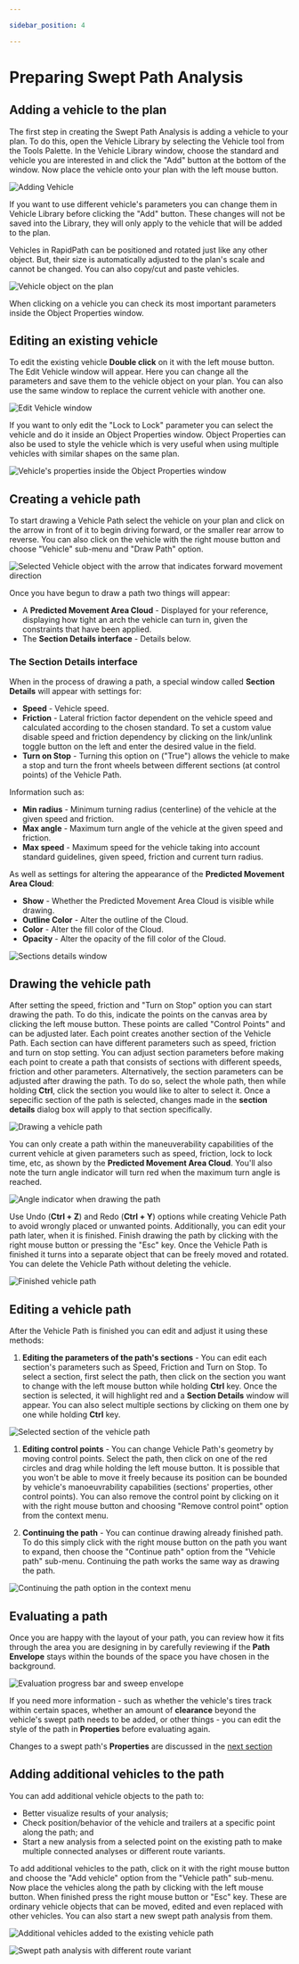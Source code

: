 ```yaml
---

sidebar_position: 4

---
```

# Preparing Swept Path Analysis

## Adding a vehicle to the plan

The first step in creating the Swept Path Analysis is adding a vehicle to your plan. To do this, open the Vehicle Library by selecting the Vehicle tool from the Tools Palette. In the Vehicle Library window, choose the standard and vehicle you are interested in and click the "Add" button at the bottom of the window. Now place the vehicle onto your plan with the left mouse button.

![Adding Vehicle](./images/Adding_Vehicle.png)

If you want to use different vehicle's parameters you can change them in Vehicle Library before clicking the "Add" button. These changes will not be saved into the Library, they will only apply to the vehicle that will be added to the plan.

Vehicles in RapidPath can be positioned and rotated just like any other object. But, their size is automatically adjusted to the plan's scale and cannot be changed. You can also copy/cut and paste vehicles.

![Vehicle object on the plan](./images/Vehicle_object_on_the_plan.png)

When clicking on a vehicle you can check its most important parameters inside the Object Properties window.

## Editing an existing vehicle

To edit the existing vehicle **Double click** on it with the left mouse button. The Edit Vehicle window will appear. Here you can change all the parameters and save them to the vehicle object on your plan. You can also use the same window to replace the current vehicle with another one.

![Edit Vehicle window](./images/Edit_Vehicle_window.png)

If you want to only edit the "Lock to Lock" parameter you can select the vehicle and do it inside an Object Properties window. Object Properties can also be used to style the vehicle which is very useful when using multiple vehicles with similar shapes on the same plan.

![Vehicle's properties inside the Object Properties window](./images/Vehicle_object_and_its_properties.png)

## Creating a vehicle path

To start drawing a Vehicle Path select the vehicle on your plan and click on the arrow in front of it to begin driving forward, or the smaller rear arrow to reverse. You can also click on the vehicle with the right mouse button and choose "Vehicle" sub-menu and "Draw Path" option.

![Selected Vehicle object with the arrow that indicates forward movement direction](./images/Selected_Vehicle_object_with_the_arrow_that_indicates_forward_movement_direction.png)

Once you have begun to draw a path two things will appear:

- A **Predicted Movement Area Cloud** - Displayed for your reference, displaying how tight an arch the vehicle can turn in, given the constraints that have been applied.
- The **Section Details interface** - Details below.

### The Section Details interface

When in the process of drawing a path, a special window called **Section Details** will appear with settings for:

- **Speed** - Vehicle speed.
- **Friction** - Lateral friction factor dependent on the vehicle speed and calculated according to the chosen standard. To set a custom value disable speed and friction dependency by clicking on the link/unlink toggle button on the left and enter the desired value in the field.
- **Turn on Stop** - Turning this option on ("True") allows the vehicle to make a stop and turn the front wheels between different sections (at control points) of the Vehicle Path.

Information such as:

- **Min radius** - Minimum turning radius (centerline) of the vehicle at the given speed and friction.
- **Max angle** - Maximum turn angle of the vehicle at the given speed and friction.
- **Max speed** - Maximum speed for the vehicle taking into account standard guidelines, given speed, friction and current turn radius.

As well as settings for altering the appearance of the **Predicted Movement Area Cloud**:

- **Show** - Whether the Predicted Movement Area Cloud is visible while drawing.
- **Outline Color** - Alter the outline of the Cloud.
- **Color** - Alter the fill color of the Cloud.
- **Opacity** - Alter the opacity of the fill color of the Cloud.

![Sections details window](./images/Sections_details_window.png)

## Drawing the vehicle path

After setting the speed, friction and "Turn on Stop" option you can start drawing the path. To do this, indicate the points on the canvas area by clicking the left mouse button. These points are called "Control Points" and can be adjusted later. Each point creates another section of the Vehicle Path.
Each section can have different parameters such as speed, friction and turn on stop setting.
You can adjust section parameters before making each point to create a path that consists of sections with different speeds, friction and other parameters.
Alternatively, the section parameters can be adjusted after drawing the path. To do so, select the whole path, then while holding **Ctrl**, click the section you would like to alter to select it. Once a sepecific section of the path is selected, changes made in the **section details** dialog box will apply to that section specifically.

![Drawing a vehicle path](./images/Drawing_a_vehicle_path.png)

You can only create a path within the maneuverability capabilities of the current vehicle at given parameters such as speed, friction, lock to lock time, etc, as shown by the **Predicted Movement Area Cloud**. You'll also note the turn angle indicator will turn red when the maximum turn angle is reached.

![Angle indicator when drawing the path](./images/Angle_indicator_when_drawing_the_path.png)

Use Undo (**Ctrl + Z**) and Redo (**Ctrl + Y**) options while creating Vehicle Path to avoid wrongly placed or unwanted points. Additionally, you can edit your path later, when it is finished. Finish drawing the path by clicking with the right mouse button or pressing the "Esc" key.
Once the Vehicle Path is finished it turns into a separate object that can be freely moved and rotated. You can delete the Vehicle Path without deleting the vehicle.

![Finished vehicle path](./images/Finished_vehicle_path.png)

## Editing a vehicle path

After the Vehicle Path is finished you can edit and adjust it using these methods:

1. **Editing the parameters of the path's sections** - You can edit each section's parameters such as Speed, Friction and Turn on Stop. To select a section, first select the path, then click on the section you want to change with the left mouse button while holding **Ctrl** key. Once the section is selected, it will highlight red and a **Section Details** window will appear. You can also select multiple sections by clicking on them one by one while holding **Ctrl** key.

![Selected section of the vehicle path](./images/Selected_section_of_the_vehicle_path.png)

1. **Editing control points** - You can change Vehicle Path's geometry by moving control points. Select the path, then click on one of the red circles and drag while holding the left mouse button. It is possible that you won't be able to move it freely because its position can be bounded by vehicle's manoeuvrability capabilities (sections' properties, other control points).
You can also remove the control point by clicking on it with the right mouse button and choosing "Remove control point" option from the context menu.

1. **Continuing the path** - You can continue drawing already finished path. To do this simply click with the right mouse button on the path you want to expand, then choose the "Continue path" option from the "Vehicle path" sub-menu. Continuing the path works the same way as drawing the path.

![Continuing the path option in the context menu](./images/Continuing_the_path_option_in_the_context_menu.png)

## Evaluating a path

Once you are happy with the layout of your path, you can review how it fits through the area you are designing in by carefully reviewing if the **Path Envelope** stays within the bounds of the space you have chosen in the background.

![Evaluation progress bar and sweep envelope](./images/Path-envelope.jpg)

If you need more information - such as whether the vehicle's tires track within certain spaces, whether an amount of **clearance** beyond the vehicle's swept path needs to be added, or other things - you can edit the style of the path in **Properties** before evaluating again.

Changes to a swept path's **Properties** are discussed in the [next section](./swept-path-analysis-properties.md)

## Adding additional vehicles to the path

You can add additional vehicle objects to the path to:

- Better visualize results of your analysis;
- Check position/behavior of the vehicle and trailers at a specific point along the path; and
- Start a new analysis from a selected point on the existing path to make multiple connected analyses or different route variants.
  
To add additional vehicles to the path, click on it with the right mouse button and choose the "Add vehicle" option from the "Vehicle path" sub-menu. Now place the vehicles along the path by clicking with the left mouse button. When finished press the right mouse button or "Esc" key. These are ordinary vehicle objects that can be moved, edited and even replaced with other vehicles. You can also start a new swept path analysis from them.

![Additional vehicles added to the existing vehicle path](./images/Additional_vehicles_added_to_the_existing_vehicle_path.png)

![Swept path analysis with different route variant](./images/Swept_path_analysis_with_different_route_variant.png)

